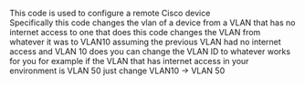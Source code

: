 This code is used to configure a remote Cisco device<br>
Specifically this code changes the vlan of a device from 
a VLAN that has no internet access to one that does 
this code changes the VLAN from whatever it was to VLAN10 
assuming the previous VLAN had no internet access and VLAN 10 does
you can change the VLAN ID to whatever works for you
for example if the VLAN that has internet access in your environment is VLAN 50
just change VLAN10 -> VLAN 50
